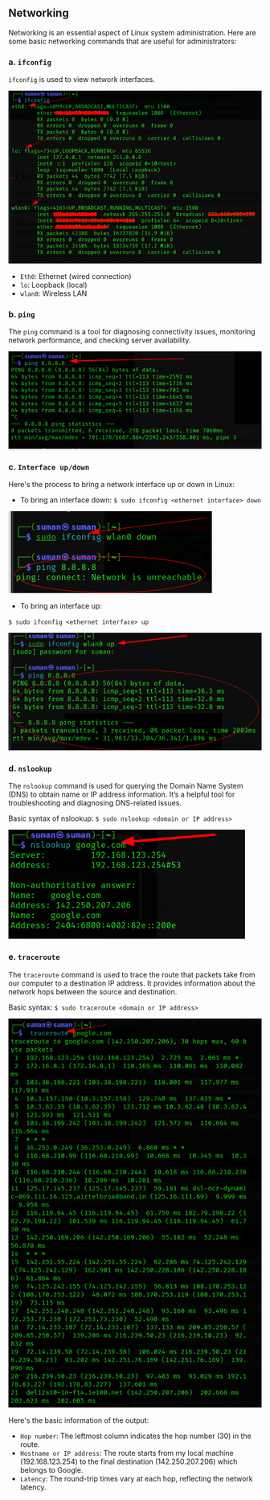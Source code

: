 ## Networking

Networking is an essential aspect of Linux system administration. Here are some basic networking commands that are useful for administrators:

### a. `ifconfig`

`ifconfig` is used to view network interfaces.

![ifconfig](/assets/ifconfig.png)

- `Eth0`: Ethernet (wired connection)
- `lo`: Loopback (local)
- `wlan0`: Wireless LAN

### b. `ping`

The `ping` command is a tool for diagnosing connectivity issues, monitoring network performance, and checking server availability.

![ping](/assets/ping.png)

### c. `Interface up/down`

Here's the process to bring a network interface up or down in Linux:

- To bring an interface down:
`$ sudo ifconfig <ethernet interface> down`

![interface-down](/assets/int-up-down.png)

- To bring an interface up:

`$ sudo ifconfig <ethernet interface> up`


![interface-up](/assets/int-up.png)

### d. `nslookup`

The `nslookup` command is used for querying the Domain Name System (DNS) to obtain name or IP address information. It’s a helpful tool for troubleshooting and diagnosing DNS-related issues.

Basic syntax of nslookup: `$ sudo nslookup <domain or IP address>`


![nslookup](/assets/nslookup.png)

### e. `traceroute`

The `traceroute` command is used to trace the route that packets take from our computer to a destination IP address. It provides information about the network hops between the source and destination.

Basic syntax: `$ sudo traceroute <domain or IP address>`


![traceroute](/assets/traceroute.png)

Here's the basic information of the output:
- `Hop number`: The leftmost column indicates the hop number (30) in the route.
- `Hostname or IP address`: The route starts from my local machine (192.168.123.254) to the final destination (142.250.207.206) which belongs to Google.
- `Latency`: The round-trip times vary at each hop, reflecting the network latency.







